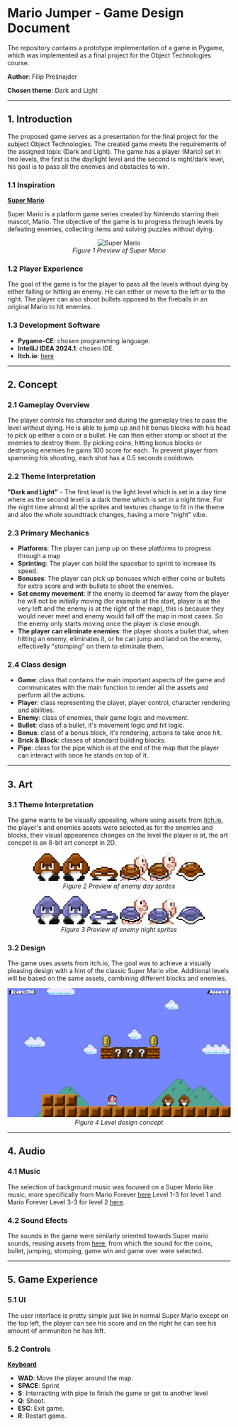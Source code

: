 # **Mario Jumper - Game Design Document**

The repository contains a prototype implementation of a game in Pygame, which was implemented as a final project for the Object Technologies course.

**Author**: Filip Prešnajder

**Chosen theme**: Dark and Light

---
## **1. Introduction**
The proposed game serves as a presentation for the final project for the subject Object Technologies. The created game meets the requirements of the assigned topic (Dark and Light). The game has a player (Mario) set in two levels, the first is the day/light level and the second is night/dark level, his goal is to pass all the enemies and obstacles to win.

### **1.1 Inspiration**
<ins>**Super Mario**</ins>

Super Mario is a platform game series created by Nintendo starring their mascot, Mario. The objective of the game is to progress through levels by defeating enemies, collecting items and solving puzzles without dying.

<p align="center">
  <img src="https://ew.com/thmb/MXdm_2NC883VoKwPNdwYh24aa1k=/1500x0/filters:no_upscale():max_bytes(150000):strip_icc()/super-mario-bros-7f3c67482caa4f34b39cda5c19efd63d.jpg" alt="Super Mario">
  <br>
  <em>Figure 1 Preview of Super Mario</em>
</p>

### **1.2 Player Experience**
The goal of the game is for the player to pass all the levels without dying by either falling or hitting an enemy. He can either or move to the left or to the right. The player can also shoot bullets opposed to the fireballs in an original Mario to hit enemies.

### **1.3 Development Software**
- **Pygame-CE**: chosen programming language.
- **IntelliJ IDEA 2024.1**: chosen IDE.
- **Itch.io**: [here](https://itch.io/)

---
## **2. Concept**

### **2.1 Gameplay Overview**
The player controls his character and during the gameplay tries to pass the level without dying. He is able to jump up and hit bonus blocks with his head to pick up either a coin or a bullet. He can then either stomp or shoot at the enemies to destroy them. By picking coins, hitting bonus blocks or destryoing enemies he gains 100 score for each. To prevent player from spamming his shooting, each shot has a 0.5 seconds cooldown.

### **2.2 Theme Interpretation**
**"Dark and Light"** - The first level is the light level which is set in a day time where as the second level is a dark theme which is set in a night time. For the night time almost all the sprites and textures change to fit in the theme and also the whole soundtrack changes, having a more "night" vibe.

### **2.3 Primary Mechanics**
- **Platforms**: The player can jump up on these platforms to progress through a map
- **Sprinting**: The player can hold the spacebar to sprint to increase its speed.
- **Bonuses**: The player can pick up bonuses which either coins or bullets for extra score and with bullets to shoot the enemies. 
- **Set enemy movement**: If the enemy is deemed far away from the player he will not be initially moving (for example at the start, player is at the very left and the enemy is at the right of the map), this is because they would never meet and enemy would fall off the map in most cases. So the enemy only starts moving once the player is close enough.
- **The player can eliminate enemies**: the player shoots a bullet that, when hitting an enemy, eliminates it, or he can jump and land on the enemy, effectivelly "stomping" on them to eliminate them.

### **2.4 Class design**
- **Game**: class that contains the main important aspects of the game and communicates with the main function to render all the assets and perform all the actions.
- **Player**: class representing the player, player control, character rendering and abilities.
- **Enemy**: class of enemies, their game logic and movement.
- **Bullet**: class of a bullet, it's movement logic and hit logic.
- **Bonus**: class of a bonus block, it's rendering, actions to take once hit.
- **Brick & Block**: classes of standard building blocks.
- **Pipe**: class for the pipe which is at the end of the map that the player can interact with once he stands on top of it.

---
## **3. Art**

### **3.1 Theme Interpretation**
The game wants to be visually appealing, where using assets from [itch.io](https://webfussel.itch.io/more-bit-8-bit-mario), the player's and enemies assets were selected,as for the enemies and blocks, their visual appearence changes on the level the player is at, the art concpet is an 8-bit art concept in 2D.

<p align="center">
  <img src="https://github.com/filippresnajder/mario_jumper/blob/main/assets/enemies/day/gnom.png" alt="Day gnom sprite">
  <img src="https://github.com/filippresnajder/mario_jumper/blob/main/assets/enemies/day/turtle.png" alt="Day turtle sprite">
  <br>
  <em>Figure 2 Preview of enemy day sprites</em>
</p>

<p align="center">
  <img src="https://github.com/filippresnajder/mario_jumper/blob/main/assets/enemies/night/gnom.png" alt="Night gnom sprite">
  <img src="https://github.com/filippresnajder/mario_jumper/blob/main/assets/enemies/night/turtle.png" alt="Night turtle sprite">
  <br>
  <em>Figure 3 Preview of enemy night sprites</em>
</p>

### **3.2 Design**
The game uses assets from itch.io, The goal was to achieve a visually pleasing design with a hint of the classic Super Mario vibe. Additional levels will be based on the same assets, combining different blocks and enemies.

<p align="center">
  <img src="https://github.com/filippresnajder/mario_jumper/blob/main/level.png" alt="Level design">
  <br>
  <em>Figure 4 Level design concept</em>
</p>

---
## **4. Audio**

### **4.1 Music**
The selection of background music was focused on a Super Mario like music, more specifically from Mario Forever [here](https://www.youtube.com/watch?v=_3MWOsMKsts&list=PLni4--hlvTwjomUVn6DsgrvT3rKwgIjRt&index=37&ab_channel=Safarifire) Level 1-3 for level 1 and Mario Forever Level 3-3 for level 2 [here](https://www.youtube.com/watch?v=GSW2jtiS0dE&list=PLni4--hlvTwjomUVn6DsgrvT3rKwgIjRt&index=5&ab_channel=Safarifire).

### **4.2 Sound Efects**
The sounds in the game were similarly oriented towards Super mario sounds, reusing assets from [here](https://themushroomkingdom.net/media/smb/wav), from which the sound for the coins, bullet, jumping, stomping, game win and game over were selected.

---
## **5. Game Experience**

### **5.1 UI**
The user interface is pretty simple just like in normal Super Mario except on the top left, the player can see his score and on the right he can see his amount of ammuniton he has left.

### **5.2 Controls**
<ins>**Keyboard**</ins>
- **WAD**: Move the player around the map.
- **SPACE**: Sprint
- **S**: Interracting with pipe to finish the game or get to another level
- **Q**: Shoot.
- **ESC**: Exit game.
- **R**: Restart game.
